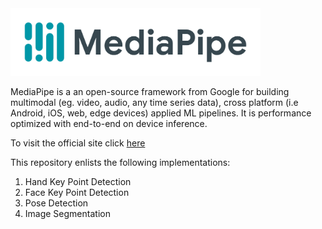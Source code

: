 <img src='https://github.com/bhav09/mastering_mediapipe/blob/main/Static/mediapipe.png' width=400>

MediaPipe is a an open-source framework from Google for building multimodal (eg. video, audio, any time series data), cross platform (i.e Android, iOS, web, edge devices) applied ML pipelines. It is performance optimized with end-to-end on device inference.

To visit the official site click [here](https://mediapipe.dev/)

This repository enlists the following implementations:

1. Hand Key Point Detection
2. Face Key Point Detection
3. Pose Detection
4. Image Segmentation



